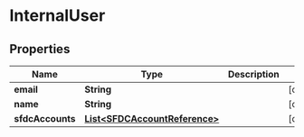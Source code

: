 

# InternalUser


## Properties

Name | Type | Description | Notes
------------ | ------------- | ------------- | -------------
**email** | **String** |  |  [optional]
**name** | **String** |  |  [optional]
**sfdcAccounts** | [**List&lt;SFDCAccountReference&gt;**](SFDCAccountReference.md) |  |  [optional]



